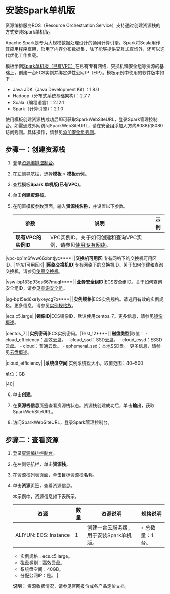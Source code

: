 # 安装Spark单机版

资源编排服务ROS（Resource Orchestration Service）支持通过创建资源栈的方式安装Spark单机版。

Apache Spark是专为大规模数据处理设计的通用计算引擎。Spark将Scala用作其应用程序框架，启用了内存分布数据集，除了能够提供交互式查询外，还可以迭代优化工作负载。

模板示例[Spark单机版（已有VPC）](https://rosnext.console.aliyun.com/cn-beijing/samples/Existing_Vpc_Single_Spark?accounttraceid=b750b4b4558b43cda74f1beab616dab8uecb)在已有专有网络、交换机和安全组等资源的基础上，创建一台ECS实例并绑定弹性公网IP（EIP）。模板示例中使用的软件版本如下：

-   Java JDK（Java Development Kit）：1.8.0
-   Hadoop（分布式系统基础架构）：2.7.7
-   Scala（编程语言）：2.12.1
-   Spark（计算引擎）：2.1.0

使用模板创建资源栈成功后即可获取SparkWebSiteURL，登录Spark管理控制台。如需通过外网访问SparkWebSiteURL，请在安全组添加入方向8088和8080访问规则。具体操作，请参见[添加安全组规则](/cn.zh-CN/安全/安全组/添加安全组规则.md)。

## 步骤一：创建资源栈

1.  登录[资源编排控制台](http://ros.console.aliyun.com)。

2.  在左侧导航栏，选择**模板** \> **模板示例**。

3.  查找模板**Spark 单机版\(已有VPC\)**。

4.  单击**创建资源栈**。

5.  在配置模板参数页面，输入**资源栈名称**，并设置以下参数。

    |参数|说明|示例|
    |--|--|--|
    |**现有VPC的实例ID**|VPC实例ID。关于如何创建和查询VPC实例，请参见[使用专有网络](/cn.zh-CN/专有网络和交换机/使用专有网络.md)。

|vpc-bp1m6fww66xbntjyc\*\*\*\*|
    |**交换机可用区**|专有网络下的交换机可用区ID。|华东1可用区K|
    |**网络交换机ID**|专有网络下的交换机ID。关于如何创建和查询交换机，请参见[使用交换机](/cn.zh-CN/专有网络和交换机/使用交换机.md)。

|vsw-bp183p93qs667muql\*\*\*\*|
    |**业务安全组ID**|ECS安全组ID。关于如何查询安全组ID，请参见[查询安全组](/cn.zh-CN/安全/安全组/管理安全组/查询安全组.md)。

|sg-bp15ed6xe1yxeycg7o\*\*\*\*|
    |**实例规格**|ECS实例规格。请选用有效的实例规格。更多信息，请参见[实例规格族](/cn.zh-CN/实例/实例规格族.md)。

|ecs.c5.large|
    |**镜像ID**|ECS镜像ID，默认使用centos\_7。更多信息，请参见[镜像概述](/cn.zh-CN/镜像/镜像概述.md)。

|centos\_7|
    |**实例密码**|ECS实例密码。|Test\_12\*\*\*\*|
    |**磁盘类型**|取值：    -   cloud\_efficiency：高效云盘。
    -   cloud\_ssd：SSD云盘。
    -   cloud\_essd：ESSD云盘。
    -   cloud：普通云盘。
    -   ephemeral\_ssd：本地SSD盘。
更多信息，请参见[云盘概述](/cn.zh-CN/块存储/块存储介绍/云盘概述.md)。

|cloud\_efficiency|
    |**系统盘空间**|实例系统盘大小。取值范围：40~500

单位：GB

|40|

6.  单击**创建**。

7.  在**资源栈信息**页签查看资源栈状态。资源栈创建成功后，单击**输出**，获取SparkWebSiteURL。

8.  访问SparkWebSiteURL，登录Spark管理控制台。


## 步骤二：查看资源

1.  登录[资源编排控制台](http://ros.console.aliyun.com)。

2.  在左侧导航栏，单击**资源栈**。

3.  在资源栈列表页面，单击目标资源栈名称。

4.  单击**资源**页签，查看资源信息。

    本示例中，资源信息如下表所示。

    |资源|数量|资源说明|规格说明|
    |--|--|----|----|
    |ALIYUN::ECS::Instance|1|创建一台云服务器，用于安装Spark单机版。|    -   总数量：1台。
    -   实例规格：ecs.c5.large。
    -   磁盘类别：高效云盘。
    -   系统盘空间：40GB。
    -   分配公网IP：是。 |

    **说明：** 资源收费情况，请参见官网报价或各产品定价文档。


